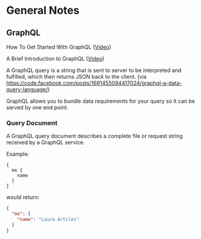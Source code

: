 # General Notes

## GraphQL
How To Get Started With GraphQL ([Video](https://www.youtube.com/watch?v=xBAJ5nQkeiM))

A Brief Introduction to GraphQL ([Video](https://www.youtube.com/watch?v=7RoyXJ_Rm0Q))

A GraphQL query is a string that is sent to server to be interpreted and fulfilled, which then returns JSON back to the client. (via https://code.facebook.com/posts/1691455094417024/graphql-a-data-query-language/)

GraphQL allows you to bundle data requirements for your query so it can be served by one end point.

### Query Document

A GraphQL query document describes a complete file or request string received by a GraphQL service.

Example:
```
{
  me {
    name
  }
}
```
would return:
```json
{
  "me": {
    "name": "Laura Artiles"
  }
}
```
